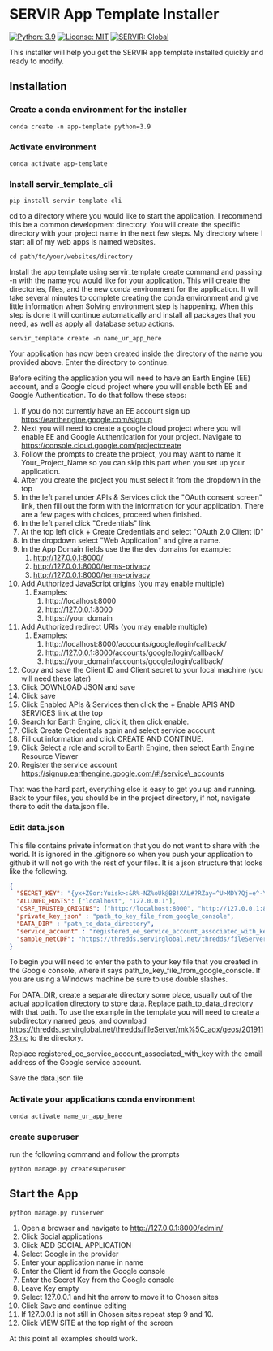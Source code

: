 # SERVIR App Template Installer

[![Python: 3.9](https://img.shields.io/badge/python-3.9-blue.svg)](https://www.python.org/)
[![License: MIT](https://img.shields.io/badge/License-MIT-yellow.svg)](https://opensource.org/licenses/MIT)
[![SERVIR: Global](https://img.shields.io/badge/SERVIR-Global-green)](https://servirglobal.net)

This installer will help you get the SERVIR app template installed quickly and ready to modify.

## Installation
### Create a conda environment for the installer
```shell
conda create -n app-template python=3.9
```
### Activate environment
```shell
conda activate app-template
```
### Install servir_template_cli
```shell
pip install servir-template-cli
```
cd to a directory where you would like to start the application.  I recommend this be a common development directory. 
You will create the specific directory with your project name in the next few steps. My directory where I start all 
of my web apps is named websites.  
```shell
cd path/to/your/websites/directory
```
Install the app template using servir_template create command and passing -n with the name you 
would like for your application.  This will create the directories, files, and the new conda environment
for the application.  It will take several minutes to complete creating the conda environment and give little 
information when Solving environment step is happening.  When this step is done it will continue automatically
and install all packages that you need, as well as apply all database setup actions.
```shell
servir_template create -n name_ur_app_here
```

Your application has now been created inside the directory of the name you provided above.  Enter the directory
to continue.

Before editing the application you will need to have an Earth Engine (EE) account, and a Google cloud project where 
you will enable both EE and Google Authentication.  To do that follow these steps:
1) If you do not currently have an EE account sign up https://earthengine.google.com/signup
2) Next you will need to create a google cloud project where you will enable EE and Google Authentication for your project. Navigate to https://console.cloud.google.com/projectcreate
3) Follow the prompts to create the project, you may want to name it Your_Project_Name so you can skip this part when you set up your application.
4) After you create the project you must select it from the dropdown in the top
5) In the left panel under APIs & Services click the "OAuth consent screen" link, then fill out the form with the information for your application. There are a few pages with choices, proceed when finished.
6) In the left panel click "Credentials" link
7) At the top left click + Create Credentials and select "OAuth 2.0 Client ID"
8) In the dropdown select "Web Application" and give a name.
9) In the App Domain fields use the the dev domains for example:
   1) http://127.0.0.1:8000/
   2) http://127.0.0.1:8000/terms-privacy
   3) http://127.0.0.1:8000/terms-privacy
10) Add Authorized JavaScript origins (you may enable multiple)
    1) Examples:
       1) http://localhost:8000
       2) http://127.0.0.1:8000
       3) https://your_domain
11) Add Authorized redirect URIs (you may enable multiple)
    1) Examples:
       1) http://localhost:8000/accounts/google/login/callback/
       2) http://127.0.0.1:8000/accounts/google/login/callback/
       3) https://your_domain/accounts/google/login/callback/
12) Copy and save the Client ID and Client secret to your local machine (you will need these later)
13) Click DOWNLOAD JSON and save
14) Click save
15) Click Enabled APIs & Services then click the + Enable APIS AND SERVICES link at the top
16) Search for Earth Engine, click it, then click enable.
17) Click Create Credentials again and select service account
18) Fill out information and click CREATE AND CONTINUE.
19) Click Select a role and scroll to Earth Engine, then select Earth Engine Resource Viewer
20) Register the service account https://signup.earthengine.google.com/#!/service\_accounts

That was the hard part, everything else is easy to get you up and running.  Back to your files, you should be in 
the project directory, if not, navigate there to edit the data.json file.

### Edit data.json
This file contains private information that you do not want to share with the world.  It is ignored in the .gitignore
so when you push your application to github it will not go with the rest of your files.  It is a json structure that 
looks like the following.
```json
{
  "SECRET_KEY": "{yx+Z9or:Yuisk>:&R%-NZ%oUk@BB!XAL#?RZay=^U>MDY?Qj=e^-YT3u^dp):~|",
  "ALLOWED_HOSTS": ["localhost", "127.0.0.1"],
  "CSRF_TRUSTED_ORIGINS": ["http://localhost:8000", "http://127.0.0.1:8000"],
  "private_key_json" : "path_to_key_file_from_google_console",
  "DATA_DIR" : "path_to_data_directory",
  "service_account" : "registered_ee_service_account_associated_with_key",
  "sample_netCDF": "https://thredds.servirglobal.net/thredds/fileServer/mk_aqx/geos/20191123.nc"
}
```
To begin you will need to enter the path to your key file that you created in the Google console, where it says
path_to_key_file_from_google_console.  If you are using a Windows machine be sure to use double slashes.

For DATA_DIR, create a separate directory some place, usually out of the actual application directory to store 
data.  Replace path_to_data_directory with that path.  To use the example in the template you will need to create a 
subdirectory named geos, and download
https://thredds.servirglobal.net/thredds/fileServer/mk%5C_aqx/geos/20191123.nc to the directory. 

Replace registered_ee_service_account_associated_with_key with the email address of the Google service account.

Save the data.json file

### Activate your applications conda environment
```shell
conda activate name_ur_app_here
```

### create superuser
run the following command and follow the prompts
```shell
python manage.py createsuperuser
```

## Start the App
```shell
python manage.py runserver
```

1) Open a browser and navigate to http://127.0.0.1:8000/admin/ 
2) Click Social applications
3) Click ADD SOCIAL APPLICATION
4) Select Google in the provider
5) Enter your application name in name
6) Enter the Client id from the Google console
7) Enter the Secret Key from the Google console
8) Leave Key empty
9) Select 127.0.0.1 and hit the arrow to move it to Chosen sites
10) Click Save and continue editing
11) If 127.0.0.1 is not still in Chosen sites repeat step 9 and 10. 
12) Click VIEW SITE at the top right of the screen

At this point all examples should work.



